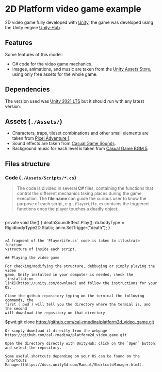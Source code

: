 # 2D Platform video game example 

2D video game fully developed with [Unity](https://unity.com), the game was
developed using the Unity engine [Unity-Hub](https://unity.com/unity-hub).

## Features

Some features of this model:

- C# code for the video game mechanics.
- Images, animations, and music are taken from the [Unity Assets
  Store](https://assetstore.unity.com), using only free assets for the whole
game.

## Dependencies

The version used was [Unity 2021
LTS](https://docs.unity3d.com/2021.3/Documentation/Manual/WhatsNew2021LTS.html)
but it should run with any latest version.

## Assets (`./Assets/`)

- Characters, traps, tileset combinations and other small elements are taken from
[Pixel Adventure
1](https://assetstore.unity.com/packages/2d/characters/pixel-adventure-1-155360).
- Sound effects are taken from [Casual Game
  Sounds](https://assetstore.unity.com/packages/audio/sound-fx/free-casual-game-sfx-pack-54116).
- Background music for each level is taken from [Casual Game BGM
  5](https://assetstore.unity.com/packages/audio/music/casual-game-bgm-5-135943).

## Files structure

### Code (`./Assets/Scripts/*.cs`)

>The code is divided in several <b>C#</b> files, containing the functions
that control the different mechanics taking places during the game
execution. The <b>file name</b> can guide the curious user to know the
purpose of each script, e.g., `PlayerLife.cs` contains the
triggered functions once the player touches a deadly object. 

>```
private void Die()
{
  deathSoundEffect.Play();
  rb.bodyType = RigidbodyType2D.Static; 
  anim.SetTrigger("death");
}
```

>A fragment of the `PlayerLife.cs` code is taken to illustrate function
>structure of inside each script.

## Playing the video game

For checking/modifying the structure, debbuging or simply playing the video
game, Unity installed in your computer is needed, check the [installation
link](https://unity.com/download) and follow the instructions for your OS.

Clone the github repository typing on the terminal the following commands, the
first (`pwd`) will tell you the directory where the termial is, and the second
will download the repository on that directory

```
$pwd;git clone https://github.com/cal-rmedina/platform2d_video_game.git 
``` 
Or simply download it directly from the webpage
https://github.com/cal-rmedina/platform2d_video_game.git 

Open the directory directly with UnityHub: click on the `Open` button,
and select the repository.

Some useful shortcuts depending on your OS can be found on the [Shortcuts
Manager](https://docs.unity3d.com/Manual/ShortcutsManager.html).

